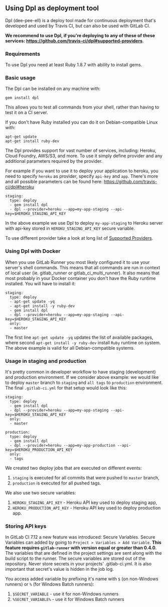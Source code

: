 ## Using Dpl as deployment tool
Dpl (dee-pee-ell) is a deploy tool made for continuous deployment that's developed and used by Travis CI, but can also be used with GitLab CI. 

**We recommend to use Dpl, if you're deploying to any of these of these services: https://github.com/travis-ci/dpl#supported-providers**.

### Requirements
To use Dpl you need at least Ruby 1.8.7 with ability to install gems.

### Basic usage
The Dpl can be installed on any machine with:
```
gem install dpl
```

This allows you to test all commands from your shell, rather than having to test it on a CI server.

If you don't have Ruby installed you can do it on Debian-compatible Linux with:
```
apt-get update
apt-get install ruby-dev
```

The Dpl provides support for vast number of services, including: Heroku, Cloud Foundry, AWS/S3, and more.
To use it simply define provider and any additional parameters required by the provider.

For example if you want to use it to deploy your application to heroku, you need to specify `heroku` as provider, specify `api-key` and `app`.
There's more and all possible parameters can be found here: https://github.com/travis-ci/dpl#heroku

```
staging:
  type: deploy
  - gem install dpl
  - dpl --provider=heroku --app=my-app-staging --api-key=$HEROKU_STAGING_API_KEY
```

In the above example we use Dpl to deploy `my-app-staging` to Heroku server with api-key stored in `HEROKU_STAGING_API_KEY` secure variable.

To use different provider take a look at long list of [Supported Providers](https://github.com/travis-ci/dpl#supported-providers).

### Using Dpl with Docker
When you use GitLab Runner you most likely configured it to use your server's shell commands.
This means that all commands are run in context of local user (ie. gitlab_runner or gitlab_ci_multi_runner).
It also means that most probably in your Docker container you don't have the Ruby runtime installed.
You will have to install it:
```
staging:
  type: deploy
  - apt-get update -yq
  - apt-get install -y ruby-dev
  - gem install dpl
  - dpl --provider=heroku --app=my-app-staging --api-key=$HEROKU_STAGING_API_KEY
  only:
  - master
```

The first line `apt-get update -yq` updates the list of available packages, where second `apt-get install -y ruby-dev` install `Ruby` runtime on system.
The above example is valid for all Debian-compatible systems.

### Usage in staging and production
It's pretty common in developer workflow to have staging (development) and production environment.
If we consider above example: we would like to deploy `master` branch to `staging` and `all tags` to `production` environment.
The final `.gitlab-ci.yml` for that setup would look like this:

```
staging:
  type: deploy
  - gem install dpl
  - dpl --provider=heroku --app=my-app-staging --api-key=$HEROKU_STAGING_API_KEY
  only:
  - master
  
production:
  type: deploy
  - gem install dpl
  - dpl --provider=heroku --app=my-app-production --api-key=$HEROKU_PRODUCTION_API_KEY
  only:
  - tags
```

We created two deploy jobs that are executed on different events:
1. `staging` is executed for all commits that were pushed to `master` branch,
2. `production` is executed for all pushed tags.

We also use two secure variables:
1. `HEROKU_STAGING_API_KEY` - Heroku API key used to deploy staging app,
2. `HEROKU_PRODUCTION_API_KEY` - Heroku API key used to deploy production app.

### Storing API keys
In GitLab CI 7.12 a new feature was introduced: Secure Variables.
Secure Variables can added by going to `Project > Variables > Add Variable`. 
**This feature requires `gitlab-runner` with version equal or greater than 0.4.0.**
The variables that are defined in the project settings are sent along with the build script to the runner.
The secure variables are stored out of the repository. Never store secrets in your projects' .gitlab-ci.yml.
It is also important that secret's value is hidden in the job log.

You access added variable by prefixing it's name with `$` (on non-Windows runners) or `%` (for Windows Batch runners):
1. `$SECRET_VARIABLE` - use it for non-Windows runners
2. `%SECRET_VARIABLE%` - use it for Windows Batch runners
